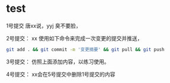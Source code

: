 # test

1号提交
唐xx说，yyj 臭不要脸，

2号提交： 
xx 使用如下命令来完成一次变更的提交并推送，
```bash
git add . && git commit -m '变更摘要' && git pull && git push
```

3号提交：
仿照上面添加内容，以练习使用。

4号提交：
xx会在5号提交中删除1号提交的内容